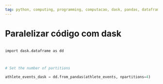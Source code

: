 ```yaml
---
tag: python, computing, programming, computacao, dask, pandas, dataframe, paralelizar, parallelComputing
---
```

# Paralelizar código com dask

``` python

import dask.dataframe as dd

  

# Set the number of partitions

athlete_events_dask = dd.from_pandas(athlete_events, npartitions=4)
```